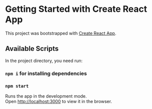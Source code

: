 # Getting Started with Create React App

This project was bootstrapped with [Create React App](https://github.com/facebook/create-react-app).

## Available Scripts

In the project directory, you need run:

### `npm i` for installing dependencies
### `npm start`

Runs the app in the development mode.\
Open [http://localhost:3000](http://localhost:3000) to view it in the browser.
